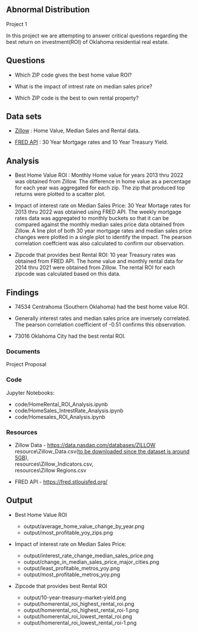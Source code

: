 ## Abnormal Distribution

Project 1

In this project we are attempting to answer critical questions regarding the best return on investment(ROI) of Oklahoma residential real estate.

## Questions

* Which ZIP code gives the best home value ROI?

* What is the impact of intrest rate on median sales price?

* Which ZIP code is the best to own rental property? 

## Data sets 

* [Zillow](https://data.nasdaq.com/databases/ZILLOW) : Home Value, Median Sales and Rental data.
  
* [FRED API](https://fred.stlouisfed.org/) : 30 Year Mortgage rates and 10 Year Treasury Yield.

## Analysis
* Best Home Value ROI : Monthly Home value for years 2013 thru 2022 was obtained from Zillow. The difference in home value as a percentage for each year was aggregated for each zip. The zip that produced top returns were plotted to a scatter plot.

* Impact of interest rate on Median Sales Price: 30 Year Mortage rates for 2013 thru 2022 was obtained using FRED API. The weekly mortgage rates data was aggregated to monthly buckets so that it can be compared against the monthly median sales price data obtained from Zillow. A line plot of both 30 year mortgage rates and median sales price changes were plotted in a single plot to identify the impact. The pearson correlation coeffcient was also calculated to confirm our observation. 

* Zipcode that provides best Rental ROI: 10 year Treasury rates was obtained from FRED API. The home value and monthly rental data for 2014 thru 2021 were obtained from Zillow. The rental ROI for each zipcode was calculated based on this data.

## Findings

* 74534 Centrahoma (Southern Oklahoma) had the best home value ROI.

* Generally interest rates and median sales price are inversely correlated. The pearson correlation coefficient of -0.51 confirms this observation.

* 73016 Oklahoma City had the best rental ROI.
  
### Documents

Project Proposal 

### Code

Jupyter Notebooks: 
* code/HomeRental_ROI_Analysis.ipynb 
* code/HomeSales_IntrestRate_Analysis.ipynb 
* code/Homesales_ROI_Analysis.ipynb

### Resources

* Zillow Data - https://data.nasdaq.com/databases/ZILLOW \
  resource\Zillow_Data.csv(<ins>to be downloaded since the dataset is around 5GB</ins>),\
  resources\Zillow_Indicators.csv,\
  resources\Zillow Regions.csv

* FRED API - https://fred.stlouisfed.org/

## Output

* Best Home Value ROI
  * output/average_home_value_change_by_year.png
  * output/most_profitable_yoy_zips.png

* Impact of interest rate on Median Sales Price: 
  * output/interest_rate_change_median_sales_price.png
  * output/change_in_median_sales_price_major_cities.png
  * output/least_profitable_metros_yoy.png
  * output/most_profitable_metros_yoy.png

* Zipcode that provides best Rental ROI
  * output/10-year-treasury-market-yield.png
  * output/homerental_roi_highest_rental_roi.png
  * output/homerental_roi_highest_rental_roi-1.png
  * output/homerental_roi_lowest_rental_roi.png
  * output/homerental_roi_lowest_rental_roi-1.png
  
  



